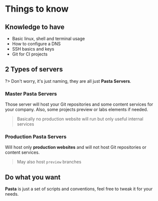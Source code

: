 # Things to know


## Knowledge to have

- Basic linux, shell and terminal usage
- How to configure a DNS
- SSH basics and keys
- Git for CI projects


## 2 Types of servers

?> Don't worry, it's just naming, they are all just **Pasta Servers**.

### Master Pasta Servers

Those server will host your Git repositories and some content services for your company.
Also, some projects preview or labs elements if needed.

> Basically no production website will run but only useful internal services

### Production Pasta Servers

Will host only **production websites** and will not host Git repositories or content services.

> May also host `preview` branches


## Do what you want

**Pasta** is just a set of scripts and conventions, feel free to tweak it for your needs.
